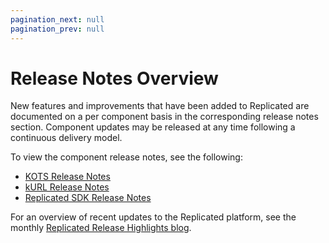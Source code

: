 ```yaml
---
pagination_next: null
pagination_prev: null
---
```


# Release Notes Overview

New features and improvements that have been added to Replicated are documented on a per component basis in the corresponding release notes section. Component updates may be released at any time following a continuous delivery model.

To view the component release notes, see the following:
* [KOTS Release Notes](rn-app-manager)
* [kURL Release Notes](rn-kubernetes-installer)
* [Replicated SDK Release Notes](rn-replicated-sdk)

For an overview of recent updates to the Replicated platform, see the monthly [Replicated Release Highlights blog](https://www.replicated.com/blog-tags/replicated-release-highlights). 
